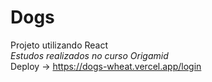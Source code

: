 # Dogs
Projeto utilizando React</br>
*Estudos realizados no curso Origamid*</br>
Deploy -> https://dogs-wheat.vercel.app/login
